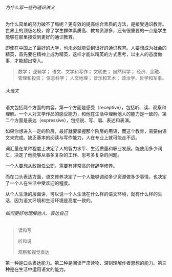 ###### 为什么写一些列通识讲义

为什么简单的努力破不了局呢？更有效的提高综合素质的方法，是接受通识教育。世界上的顶级名校，除了学生群体素质高、教育资源多，还有很重要的一点是学生能够在那里接受到更好的通识教育。

即使在中国上了最好的大学，也未必就能受到很好的通识教育。人要想成为社会的精英，首先要在精神上成为精英，这样才能以精英的方式思考，以主人的态度做事，才能超出常人。

>数学；
>逻辑学；
>语文、文学和写作；
>文明史；
>自然科学；
>经济、金融、管理和投资；
>信息科学；
>人文地理；
>音乐和艺术；
>政治学、哲学和军事。

###### 大语文

语文包括两个方面的内容。第一个方面是感受（receptive），包括听、读、观察和理解。一个人对文学作品的感受能力，和他在生活中理解他人的能力是一致的。第二个方面是表达（expressive），包括说、写、唱、表述和表演。

如果你想进入一定的阶层，最好就要掌握那个阶层的用语，而这个教育，需要由语文来完成。缺乏基本的阅读与写作能力，人在专业上就可能走不远。

词汇量在某种程度上决定了人的智力水平、生活质量和职业发展。能使用多少词汇，决定了他能够从事多复杂的工作、思考多复杂的问题。

一个人要想从政担任公职，需要有非常高的修辞学修养。

而在口头表达方面，语文修养决定了一个人能够调动多少资源做多少事情，也决定了一个人在生活中受欢迎的程度。

从个人生活的层面讲，可以说一个人生活在什么样的语文环境，就有什么样的生活，因为语文环境和生活环境是高度一致的。

###### 如何更好地理解他人、表达自己

> 读和写
>
> 听和说
>
> 观察和视觉表达

第一种是口头表达能力。第二种是阅读严肃读物、深刻理解作者思想的能力。第三种是在生活中运用语文的能力。